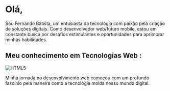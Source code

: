 # Olá, 
Sou Fernando Batista, um entusiasta da tecnologia com paixão pela criação de soluções digitais. Como desenvolvedor web/futuro mobile, estou em constante busca por desafios estimulantes e oportunidades para aprimorar minhas habilidades.

## Meu conhecimento em Tecnologias Web :
![HTML5](https://img.icons8.com/color/70/html-5--v1.png)

Minha jornada no desenvolvimento web começou com um profundo fascínio pela maneira como a tecnologia molda nosso mundo digital.
